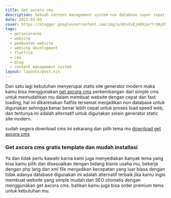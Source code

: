 ```yaml
---
title: Get axcora cms.
description: Sebuah content management system non database super cepat.
date: 2022-03-03
cover: https://blogger.googleusercontent.com/img/a/AVvXsEjHEKimrYrdAyU5OkHaeooYS2ZyDPp2bQ6MuOhg2CBtgjHbhnd_KzsXWcauzDd-agCvdxXQgb0dLqR2W1pRufQ9kah-vvR06eO3HmGwbNhpz6xLPcXj66VjH-3CZirQMfWg0octr-QYwILwYf4L5LnAg7pZMyV989s9pjgtxJnUH5imJvb075PcocT61w=s912
tags: 
  - getaxcoracms
  - website
  - pembuatan website
  - website development
  - flatfile
  - cms
  - blog
  - content management system
layout: layouts/post.njk
---
```


Dan satu lagi kebutuhan menyerupai statis site generator modern maka kamu bisa menggunakan [get axcora cms](https://axcora.com/getaxcoracms) perkembangan dari simple cms untuk memudahkan mu dalam membuat website dengan cepat dan fast loading, hal ini dikarenakan flatfile tersemat menjadikan non database untuk digunakan sehingga benar benar lebih cepat untuk proses load speed web, dan tentunya ini adalah alternatif untuk digunakan selain generator static site modern.

sudah segera download cms ini sekarang dan pilih tema mu [download get axcora cms](https://axcora.com/getaxcoracms/index.php?id=free-template-website-download)

### Get axcora cms gratis template dan mudah installasi

Ya dan tidak perlu kawatir karna kami juga menyediakan banyak tema yang bisa kamu pilih dan disesuaikan dengan bidang bisnis usaha mu, bekerja dengan php lang dan xml file menjadikan kecepatan yang luar biasa dengan tidak adanya database digunakan ini adalah alternatif terbaik jika kamu ingin membuat website yang simple mudah dan SEO otomatis dengan menggunakan get axcora cms. bahkan kamu juga bisa order premium tema untuk kebutuhan mu.
